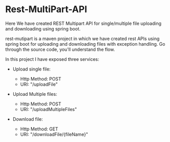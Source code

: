 # Rest-MultiPart-API
Here We have created REST Multipart API for single/multiple file uploading and downloading using spring boot. 

rest-mutipart is a maven project in which we have created rest APIs using spring boot for uploading and downloading files with exception handling.
Go through the source code, you'll understand the flow.

In this project I have exposed three services:
- Upload single file:
  - Http Method: POST
  - URI: "/uploadFile"
  
- Upload Multiple files:
  - Http Method: POST
  - URI: "/uploadMultipleFiles"
  
- Download file:
  - Http Method: GET
  - URI: "/downloadFile/{fileName}"
